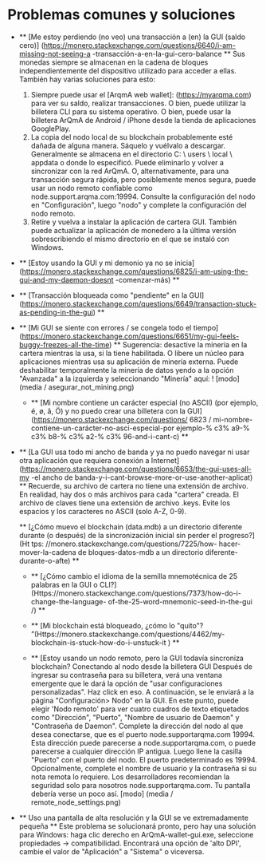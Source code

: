 # Problemas comunes y soluciones

+ ** [Me estoy perdiendo (no veo) una transacción a (en) la GUI (saldo cero)] (https://monero.stackexchange.com/questions/6640/i-am-missing-not-seeing-a -transacción-a-en-la-gui-cero-balance **
 Sus monedas siempre se almacenan en la cadena de bloques independientemente del dispositivo utilizado para acceder a ellas. También hay varias soluciones para esto:
  1. Siempre puede usar el [ArqmA web wallet]: (https://myarqma.com) para ver su saldo, realizar transacciones. O bien, puede utilizar la billetera CLI para su sistema operativo. O bien, puede usar la billetera ArQmA de Android / iPhone desde la tienda de aplicaciones GooglePlay.
  2. La copia del nodo local de su blockchain probablemente esté dañada de alguna manera. Sáquelo y vuélvalo a descargar. Generalmente se almacena en el directorio C: \ users \ local \ appdata o donde lo especificó. Puede eliminarlo y volver a sincronizar con la red ArQmA. O, alternativamente, para una transacción segura rápida, pero posiblemente menos segura, puede usar un nodo remoto confiable como node.support.arqma.com:19994. Consulte la configuración del nodo en "Configuración", luego "nodo" y complete la configuración del nodo remoto.
  3. Retire y vuelva a instalar la aplicación de cartera GUI. También puede actualizar la aplicación de monedero a la última versión sobrescribiendo el mismo directorio en el que se instaló con Windows.
+ ** [Estoy usando la GUI y mi demonio ya no se inicia] (https://monero.stackexchange.com/questions/6825/i-am-using-the-gui-and-my-daemon-doesnt -comenzar-más) **

+ ** [Transacción bloqueada como "pendiente" en la GUI] (https://monero.stackexchange.com/questions/6649/transaction-stuck-as-pending-in-the-gui) **

+ ** [Mi GUI se siente con errores / se congela todo el tiempo] (https://monero.stackexchange.com/questions/6651/my-gui-feels-buggy-freezes-all-the-time) **
  Sugerencia: desactive la minería en la cartera mientras la usa, si la tiene habilitada. O libere un núcleo para aplicaciones mientras usa su aplicación de minería externa.
  Puede deshabilitar temporalmente la minería de datos yendo a la opción "Avanzada" a la izquierda y seleccionando "Minería" aquí:
! [modo] (media / asegurar_not_mining.png)
  + ** [Mi nombre contiene un carácter especial (no ASCII) (por ejemplo, é, ø, â, Ö) y no puedo crear una billetera con la GUI] (https://monero.stackexchange.com/questions/ 6823 / mi-nombre-contiene-un-carácter-no-asci-especial-por ejemplo-% c3% a9-% c3% b8-% c3% a2-% c3% 96-and-i-cant-c) **
+ ** [La GUI usa todo mi ancho de banda y ya no puedo navegar ni usar otra aplicación que requiera conexión a Internet] (https://monero.stackexchange.com/questions/6653/the-gui-uses-all-my -el ancho de banda-y-i-cant-browse-more-or-use-another-aplicat) **
  Recuerde, su archivo de cartera no tiene una extensión de archivo. En realidad, hay dos o más archivos para cada "cartera" creada. El archivo de claves tiene una extensión de archivo .keys. Evite los espacios y los caracteres no ASCII (solo A-Z, 0-9).
  
  ** [¿Cómo muevo el blockchain (data.mdb) a un directorio diferente durante (o después) de la sincronización inicial sin perder el progreso?] (Ht tps: //monero.stackexchange.com/questions/7225/how- hacer-mover-la-cadena de bloques-datos-mdb a un directorio diferente-durante-o-afte) **

  + ** [¿Cómo cambio el idioma de la semilla mnemotécnica de 25 palabras en la GUI o CLI?] (Https://monero.stackexchange.com/questions/7373/how-do-i-change-the-language- of-the-25-word-mnemonic-seed-in-the-gui /) **

  + ** [Mi blockchain está bloqueado, ¿cómo lo "quito"? ”(Https://monero.stackexchange.com/questions/4462/my-blockchain-is-stuck-how-do-i-unstuck-it ) **

  + ** [Estoy usando un nodo remoto, pero la GUI todavía sincroniza blockchain?
Conectando al nodo desde la billetera GUI
Después de ingresar su contraseña para su billetera, verá una ventana emergente que le dará la opción de "usar configuraciones personalizadas". Haz click en eso. A continuación, se le enviará a la página "Configuración> Nodo" en la GUI. En este punto, puede elegir 'Nodo remoto' para ver cuatro cuadros de texto etiquetados como "Dirección", "Puerto", "Nombre de usuario de Daemon" y "Contraseña de Daemon". Complete la dirección del nodo al que desea conectarse, que es el puerto node.supportarqma.com 19994. Esta dirección puede parecerse a node.supportarqma.com, o puede parecerse a cualquier dirección IP antigua. Luego llene la casilla "Puerto" con el puerto del nodo. El puerto predeterminado es 19994. Opcionalmente, complete el nombre de usuario y la contraseña si su nota remota lo requiere. Los desarrolladores recomiendan la seguridad solo para nosotros node.supportarqma.com.
Tu pantalla debería verse un poco así.
[modo] (media / remote_node_settings.png)

+ ** Uso una pantalla de alta resolución y la GUI se ve extremadamente pequeña **
Este problema se solucionará pronto, pero hay una solución para Windows: haga clic derecho en ArQmA-wallet-gui.exe, seleccione propiedades -> compatibilidad. Encontrará una opción de 'alto DPI', cambie el valor de "Aplicación" a "Sistema" o viceversa.
